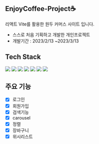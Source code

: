 ## EnjoyCoffee-Project☕
리액트 Vite를 활용한 원두 커머스 사이트 입니다.
- 스스로 처음 기획하고 개발한 개인프로젝트
- 개발기간 : 2023/2/13 ~2023/3/13

## Tech Stack
<img src="https://img.shields.io/badge/html5-E34F26?style=for-the-badge&logo=html5&logoColor=white"/> <img src="https://img.shields.io/badge/css-1572B6?style=for-the-badge&logo=css3&logoColor=white"/>
<img src="https://img.shields.io/badge/javascript-F7DF1E?style=for-the-badge&logo=javascript&logoColor=black"/>
<img src="https://img.shields.io/badge/react.js-61DAFB?style=for-the-badge&logo=react&logoColor=black"/>
<img src="https://img.shields.io/badge/firebase-FFCA28?style=for-the-badge&logo=firebase&logoColor=black"/>
<img src="https://img.shields.io/badge/github-181717?style=for-the-badge&logo=github&logoColor=white"/>
<img src="https://img.shields.io/badge/visualstudiocode-007ACC?style=for-the-badge&logo=visualstudiocode&logoColor=white"/>

## 주요 기능
- [x] 로그인
- [x] 회원가입
- [x] 검색기능
- [x] carousel
- [x] 정렬
- [x] 장바구니
- [x] 위시리스트
